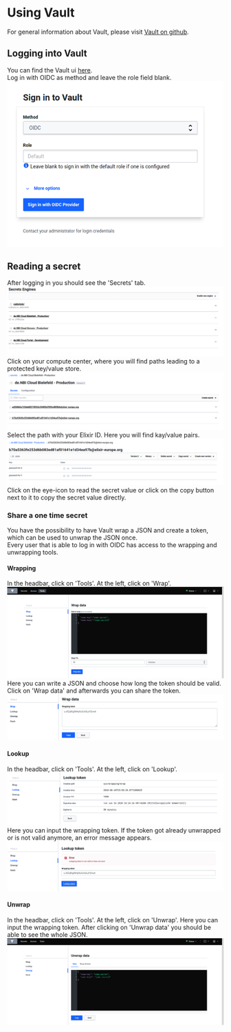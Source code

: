 # Using Vault
For general information about Vault, please visit [Vault on github](https://github.com/hashicorp/vault).  

## Logging into Vault
You can find the Vault ui [here](https://cloud.denbi.de/ui/).  
Log in with OIDC as method and leave the role field blank.
![login_vault](../cloud_admin/images/vault/login.png)  

## Reading a secret
After logging in you should see the 'Secrets' tab.  
![secrets_overview](../cloud_admin/images/vault/secrets_overview.png)  
Click on your compute center, where you will find paths leading to a protected key/value store.  
![user_paths](../cloud_admin/images/vault/user_overview_2.png)  
Select the path with your Elixir ID. Here you will find kay/value pairs.  
![user2_version_2](../cloud_admin/images/vault/user2_version2.png)  
Click on the eye-icon to read the secret value or click on the copy button next to it to copy the secret value directly.

### Share a one time secret
You have the possibility to have Vault wrap a JSON and create a token, which can be used to unwrap the JSON once.  
Every user that is able to log in with OIDC has access to the wrapping and unwrapping tools.

#### Wrapping
In the headbar, click on 'Tools'. At the left, click on 'Wrap'.  
![wrap_json](../cloud_admin/images/vault/wrap_json.png)  
Here you can write a JSON and choose how long the token should be valid. Click on 'Wrap data' and afterwards you can share the token.  
![wrapping_token](../cloud_admin/images/vault/wrapping_token.png)  
#### Lookup
In the headbar, click on 'Tools'. At the left, click on 'Lookup'.  
![token_lookup](../cloud_admin/images/vault/wrapping_token_lookup.png)  
Here you can input the wrapping token. If the token got already unwrapped or is not valid anymore, an error message appears.  
![token_error](../cloud_admin/images/vault/wrapping_token_error.png)
#### Unwrap
In the headbar, click on 'Tools'. At the left, click on 'Unwrap'. Here you can input the wrapping token. After clicking on 'Unwrap data' you should be able to see the whole JSON.  
![unwrap_json](../cloud_admin/images/vault/unwrap_json.png)  
